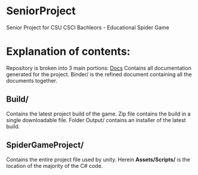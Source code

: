 # SeniorProject
Senior Project for CSU CSCI Bachleors - Educational Spider Game

# Explanation of contents:
Repository is broken into 3 main portions:
 [Docs](/docs/)
Contains all documentation generated for the project. Binder/ is the refined document containing all the documents together.
## Build/
Contains the latest project build of the game. Zip file contains the build in a single downloadable file. Folder Output/ contains an installer of the latest build.
## SpiderGameProject/
Contains the entire project file used by unity. Herein **Assets/Scripts/** is the location of the majority of the C# code. 
